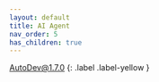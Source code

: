 ```yaml
---
layout: default
title: AI Agent
nav_order: 5
has_children: true
---
```


AutoDev@1.7.0
{: .label .label-yellow }
